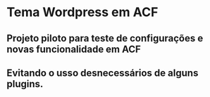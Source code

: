 # Tema Wordpress em ACF

## Projeto piloto para teste de configurações e novas funcionalidade em ACF
## Evitando o usso desnecessários de alguns plugins.
